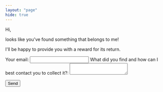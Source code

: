 ```yaml
---
layout: "page"
hide: true
---
```


Hi,

looks like you've found something that belongs to me!

I'll be happy to provide you with a reward for its return.

<form
  action="https://formspree.io/xyyekgll"
  method="POST"
>
  <label>
    Your email:
    <input type="text" name="_replyto">
  </label>
  <label>
    What did you find and how can I best contact you to collect it?:
    <textarea name="message"></textarea>
  </label>

  <!-- your other form fields go here -->

<button type="submit">Send</button>

</form>
